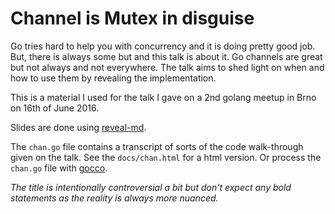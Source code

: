 # Channel is Mutex in disguise

Go tries hard to help you with concurrency and it is doing pretty good
job. But, there is always some but and this talk is about it. Go
channels are great but not always and not everywhere. The talk aims to
shed light on when and how to use them by revealing the implementation.

This is a material I used for the talk I gave on a 2nd golang meetup
in Brno on 16th of June 2016.

Slides are done using
[reveal-md](https://github.com/webpro/reveal-md).

The `chan.go` file contains a transcript of sorts of the code
walk-through given on the talk. See the `docs/chan.html` for a html
version. Or process the `chan.go` file with
[gocco](http://nikhilm.github.io/gocco/).


*The title is intentionally controversial a bit but don't expect any bold statements as the reality is always more nuanced.*
